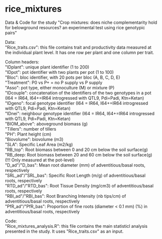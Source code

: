 # rice_mixtures

Data & Code for the study "Crop mixtures: does niche complementarity hold for belowground resources? an experimental test using rice genotypic pairs"

Data:<br>
"Rice_traits.csv": this file contains trait and productivity data measured at the individual plant level. It has one row per plant and one column per trait.

Column headers:<br>
"IDplant": unique plant identifier (1 to 200)<br>
"IDpot": pot identifier with two plants per pot (1 to 100)<br>
"Bloc": bloc identifier, with 20 pots per bloc (A, B, C, D, E)<br>
"Treatment": P0 vs P+ = no P supply vs P supply<br>
"Asso": pot type, either monoculture (M) or mixture (P)<br>
"IDcouple": concatenation of the identifiers of the two genotypes in a pot (I64 = IR64, I64+=IR64 introgressed with QTL9, Pdi=Padi, Ktn=Ketan)<br>
"IDgeno": focal genotype identifier (I64 = IR64, I64+=IR64 introgressed with QTL9, Pdi=Padi, Ktn=Ketan)<br>
"IDnei": neighbour genotype identifier (I64 = IR64, I64+=IR64 introgressed with QTL9, Pdi=Padi, Ktn=Ketan)<br>
"BIOM_above": aboveground biomass (g)<br>
"Tillers": number of tillers<br>
"PH": Plant height (cm)<br>
"Biovolume": biovolume (m3)<br>
"SLA": Specific Leaf Area (m2/kg)<br>
"RB_top": Root biomass between 0 and 20 cm below the soil surface(g)<br>
"RB_deep: Root biomass between 20 and 60 cm below the soil surface(g) (!!! Only measured at the pot-level)<br>
"D_ad"/"D_bas": Mean root diameter (mm) of adventitious/basal roots, respectively<br>
"SRL_ad"/"SRL_bas": Specific Root Length (m/g) of adventitious/basal roots, respectively<br>
"RTD_ad"/"RTD_bas": Root Tissue Density (mg/cm3) of adventitious/basal roots, respectively<br>
"RBI_ad"/"RBI_bas": Root Branching Intensity (nb tips/cm) of adventitious/basal roots, respectively<br>
"PfR_ad"/"PfR_bas": Proportion of fine roots (diameter < 0.1 mm) (%) in adventitious/basal roots, respectively<br>

Code:<br>
"Rice_mixtures_analysis.R": this file contains the main statisticl analysis presented in the study. It uses "Rice_traits.csv" as an input. 
